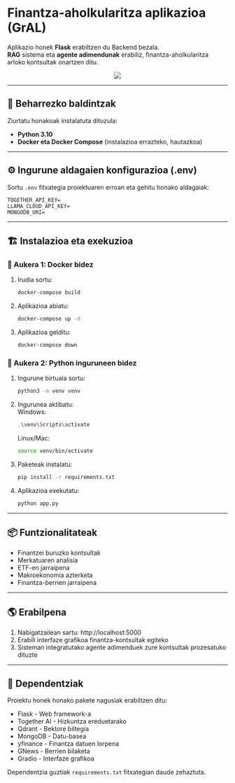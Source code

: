 # Finantza-aholkularitza aplikazioa (GrAL)  

Aplikazio honek **Flask** erabiltzen du Backend bezala.  
**RAG** sistema eta **agente adimendunak** erabiliz, finantza-aholkularitza arloko kontsultak onartzen ditu.  

<p align="center">
  <a href="https://skillicons.dev">
    <img src="https://skillicons.dev/icons?i=py,docker,git" />
  </a>
</p>

---

## 🚀 Beharrezko baldintzak  

Ziurtatu honakoak instalatuta dituzula:  

- **Python 3.10** 
- **Docker eta Docker Compose** (instalazioa errazteko, hautazkoa)  

---

## ⚙️ Ingurune aldagaien konfigurazioa (.env)

Sortu `.env` fitxategia proiektuaren erroan eta gehitu honako aldagaiak:

```env
TOGETHER_API_KEY=
LLAMA_CLOUD_API_KEY=
MONGODB_URI=
```

---

## 🏗 Instalazioa eta exekuzioa  

### 🔹 Aukera 1: Docker bidez  

1. Irudia sortu:  
   ```sh
   docker-compose build
   ```

2. Aplikazioa abiatu:  
   ```sh
   docker-compose up -d
   ```

3. Aplikazioa gelditu:  
   ```sh
   docker-compose down
   ```

### 🔹 Aukera 2: Python inguruneen bidez

1. Ingurune birtuala sortu:  
   ```sh
   python3 -m venv venv
   ```

2. Ingurunea aktibatu:  
   Windows:
   ```sh
   .\venv\Scripts\activate
   ```
   Linux/Mac:
   ```sh
   source venv/bin/activate
   ```

3. Paketeak instalatu:  
   ```sh
   pip install -r requirements.txt
   ```

4. Aplikazioa exekutatu:  
   ```sh
   python app.py
   ```

---

## 📦 Funtzionalitateak

- Finantzei buruzko kontsultak
- Merkatuaren analisia
- ETF-en jarraipena
- Makroekonomia azterketa
- Finantza-berrien jarraipena

---

## 🌎 Erabilpena

1. Nabigatzailean sartu: http://localhost:5000
2. Erabili interfaze grafikoa finantza-kontsultak egiteko
3. Sisteman integratutako agente adimenduek zure kontsultak prozesatuko dituzte

---

## 🔧 Dependentziak

Proiektu honek honako pakete nagusiak erabiltzen ditu:

- Flask - Web framework-a
- Together AI - Hizkuntza ereduetarako
- Qdrant - Bektore biltegia
- MongoDB - Datu-basea
- yfinance - Finantza datuen lorpena
- GNews - Berrien bilaketa
- Gradio - Interfaze grafikoa

Dependentzia guztiak `requirements.txt` fitxategian daude zehaztuta.